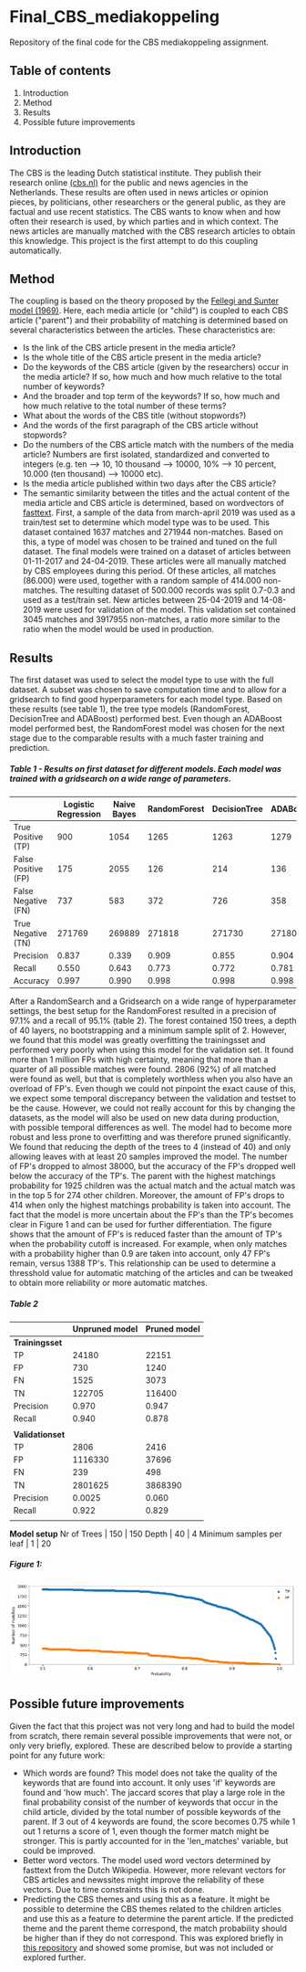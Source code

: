 # Final_CBS_mediakoppeling
Repository of the final code for the CBS mediakoppeling assignment.

## Table of contents
1. Introduction
2. Method
3. Results
4. Possible future improvements

## Introduction
The CBS is the leading Dutch statistical institute. They publish their research online [(cbs.nl)](https://www.cbs.nl/ "CBS's Homepage") for the public and news agencies in the Netherlands. These results are often used in news articles or opinion pieces, by politicians, other researchers or the general public, as they are factual and use recent statistics. The CBS wants to know when and how often their research is used, by which parties and in which context. The news articles are manually matched with the CBS research articles to obtain this knowledge. This project is the first attempt to do this coupling automatically.

## Method
The coupling is based on the theory proposed by the [Fellegi and Sunter model (1969)](https://amstat.tandfonline.com/doi/abs/10.1080/01621459.1969.10501049 "Fellegi and Sunter article"). Here, each media article (or "child") is coupled to each CBS article ("parent") and their probability of matching is determined based on several characteristics between the articles. These characteristics are:
  * Is the link of the CBS article present in the media article?
  * Is the whole title of the CBS article present in the media article?
  * Do the keywords of the CBS article (given by the researchers) occur in the media article? If so, how much and how much relative to the total number of keywords?
  * And the broader and top term of the keywords? If so, how much and how much relative to the total number of these terms?
  * What about the words of the CBS title (without stopwords?)
  * And the words of the first paragraph of the CBS article without stopwords?
  * Do the numbers of the CBS article match with the numbers of the media article? Numbers are first isolated, standardized and converted to integers (e.g. ten --> 10, 10 thousand --> 10000, 10% --> 10 percent, 10.000 (ten thousand) --> 10000 etc).
  * Is the media article published within two days after the CBS article?
  * The semantic similarity between the titles and the actual content of the media article and CBS article is determined, based on wordvectors of [fasttext](https://fasttext.cc/docs/en/pretrained-vectors.html).
First, a sample of the data from march-april 2019 was used as a train/test set to determine which model type was to be used. This dataset contained 1637 matches and 271944 non-matches. Based on this, a type of model was chosen to be trained and tuned on the full dataset. The final models were trained on a dataset of articles between 01-11-2017 and 24-04-2019. These articles were all manually matched by CBS employees during this period. Of these articles, all matches (86.000) were used, together with a random sample of 414.000 non-matches. The resulting dataset of 500.000 records was split 0.7-0.3 and used as a test/train set. New articles between 25-04-2019 and 14-08-2019 were used for validation of the model. This validation set contained 3045 matches and 3917955 non-matches, a ratio more similar to the ratio when the model would be used in production. 

## Results
The first dataset was used to select the model type to use with the full dataset. A subset was chosen to save computation time and to allow for a gridsearch to find good hyperparameters for each model type. Based on these results (see table 1), the tree type models (RandomForest, DecisionTree and ADABoost) performed best. Even though an ADABoost model performed best, the RandomForest model was chosen for the next stage due to the comparable results with a much faster training and prediction. 

##### Table 1 - Results on first dataset for different models. Each model was trained with a gridsearch on a wide range of parameters. 
|| Logistic Regression | Naive Bayes | RandomForest | DecisionTree | ADABoost | SVM
--- | --- | --- | --- | --- | --- | --- |
True Positive (TP) | 900 | 1054 | 1265 | 1263 | 1279 | 
False Positive (FP) | 175 | 2055 | 126 | 214 | 136 | 
False Negative (FN) | 737 | 583 | 372 | 726 | 358 | 
True Negative (TN) | 271769 | 269889 | 271818 | 271730 | 271808 | 
Precision | 0.837 | 0.339 | 0.909 | 0.855 | 0.904 | 
Recall | 0.550 | 0.643 | 0.773 | 0.772 | 0.781 | 
Accuracy | 0.997 | 0.990 | 0.998 | 0.998 | 0.998 | 0.997

After a RandomSearch and a Gridsearch on a wide range of hyperparameter settings, the best setup for the RandomForest resulted in a precision of 97.1% and a recall of 95.1% (table 2). The forest contained 150 trees, a depth of 40 layers, no bootstrapping and a minimum sample split of 2. However, we found that this model was greatly overfitting the trainingsset and performed very poorly when using this model for the validation set. It found more than 1 million FPs with high certainty, meaning that more than a quarter of all possible matches were found. 2806 (92%) of all matched were found as well, but that is completely worthless when you also have an overload of FP's. Even though we could not pinpoint the exact cause of this, we expect some temporal discrepancy between the validation and testset to be the cause. However, we could not really account for this by changing the datasets, as the model will also be used on new data during production, with possible temporal differences as well. The model had to become more robust and less prone to overfitting and was therefore pruned significantly. We found that reducing the depth of the trees to 4 (instead of 40) and only allowing leaves with at least 20 samples improved the model. The number of FP's dropped to almost 38000, but the accuracy of the FP's dropped well below the accuracy of the TP's. The parent with the highest matchings probability for 1925 children was the actual match and the actual match was in the top 5 for 274 other children. Moreover, the amount of FP's drops to 414 when only the highest matchings probability is taken into account. The fact that the model is more uncertain about the FP's than the TP's becomes clear in Figure 1 and can be used for further differentiation. The figure shows that the amount of FP's is reduced faster than the amount of TP's when the probability cutoff is increased. For example, when only matches with a probability higher than 0.9 are taken into account, only 47 FP's remain, versus 1388 TP's. This relationship can be used to determine a thresshold value for automatic matching of the articles and can be tweaked to obtain more reliability or more automatic matches. 

##### Table 2
|| Unpruned model | Pruned model
--- | --- | ---
**Trainingsset** | | 
TP | 24180 | 22151
FP | 730 | 1240
FN | 1525 | 3073
TN | 122705 | 116400
Precision | 0.970 | 0.947
Recall | 0.940 | 0.878
 | | 
**Validationset** | | 
TP | 2806 | 2416
FP | 1116330 | 37696
FN | 239 | 498
TN | 2801625 | 3868390
Precision | 0.0025 | 0.060
Recall | 0.922 | 0.829
 | | 
**Model setup**
Nr of Trees | 150 | 150
Depth | 40 | 4
Minimum samples per leaf | 1 | 20

##### Figure 1:
![alt text](https://github.com/Killaars/Final_CBS_mediakoppeling/blob/master/TPandFPvs_probabilityplot.png "probability_plot")

 
  ## Possible future improvements
  Given the fact that this project was not very long and had to build the model from scratch, there remain several possible improvements that were not, or only very briefly, explored. These are described below to provide a starting point for any future work:
  * Which words are found? This model does not take the quality of the keywords that are found into account. It only uses 'if' keywords are found and 'how much'. The jaccard scores that play a large role in the final probability consist of the number of keywords that occur in the child article, divided by the total number of possible keywords of the parent. If 3 out of 4 keywords are found, the score becomes 0.75 while 1 out 1 returns a score of 1, even though the former match might be stronger. This is partly accounted for in the 'len_matches' variable, but could be improved.
  * Better word vectors. The model used word vectors determined by fasttext from the Dutch Wikipedia. However, more relevant vectors for CBS articles and newssites might improve the reliability of these vectors. Due to time constraints this is not done.
  * Predicting the CBS themes and using this as a feature. It might be possible to determine the CBS themes related to the children articles and use this as a feature to determine the parent article. If the predicted theme and the parent theme correspond, the match probability should be higher than if they do not correspond. This was explored briefly in [this repository](https://github.com/Killaars/CBS-themes) and showed some promise, but was not included or explored further. 
